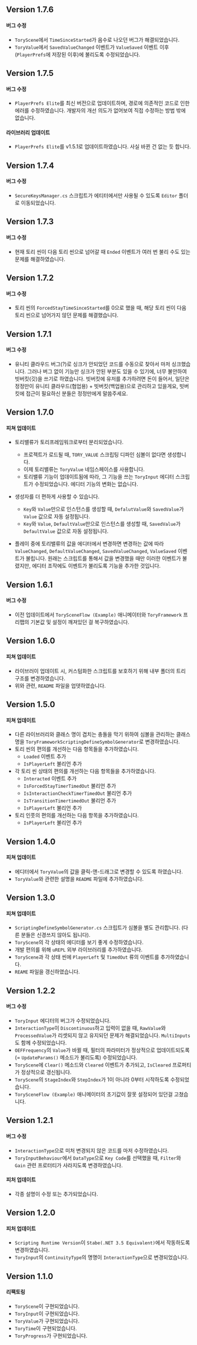 ## Version 1.7.6

#### 버그 수정

- `ToryScene`에서 `TimeSinceStarted`가 음수로 나오던 버그가 해결되었습니다.
- `ToryValue`에서 `SavedValueChanged` 이벤트가 `ValueSaved` 이벤트 이후(`PlayerPrefs`에 저장된 이후)에 불리도록 수정되었습니다.

## Version 1.7.5

#### 버그 수정

- `PlayerPrefs Elite`를 최신 버전으로 업데이트하며, 경로에 의존적인 코드로 인한 에러를 수정하였습니다. 개발자의 개선 의도가 없어보여 직접 수정하는 방법 밖에 없습니다.

#### 라이브러리 업데이트

- `PlayerPrefs Elite`를 v1.5.1로 업데이트하였습니다. 사실 바뀐 건 없는 듯 합니다.

## Version 1.7.4

#### 버그 수정

- `SecureKeysManager.cs` 스크립트가 에티터에서만 사용될 수 있도록 `Editor` 폴더로 이동되었습니다.

## Version 1.7.3

#### 버그 수정

- 현재 토리 씬이 다음 토리 씬으로 넘어갈 때 `Ended` 이벤트가 여러 번 불리 수도 있는 문제를 해결하였습니다.

## Version 1.7.2

#### 버그 수정

- 토리 씬의 `ForcedStayTimeSinceStarted`를 0으로 했을 때, 해당 토리 씬이 다음 토리 씬으로 넘어가지 않던 문제를 해결했습니다.

## Version 1.7.1

#### 버그 수정

- 유니티 클라우드 버그(?)로 싱크가 안되었던 코드를 수동으로 찾아서 마저 싱크했습니다. 그러나 버그 없이 기능만 싱크가 안된 부분도 있을 수 있기에, 너무 불안하여 빗버킷(깃)을 쓰기로 하였습니다. 빗버킷에 유저를 추가하려면 돈이 들어서, 일단은 정정만이 유니티 클라우드(협업용) + 빗버킷(백업용)으로 관리하고 있을게요, 빗버킷에 접근이 필요하신 분들은 정정만에게 말씀주세요.

## Version 1.7.0

#### 피쳐 업데이트

- 토리밸류가 토리프레임워크로부터 분리되었습니다.

  - 프로젝트가 로드될 때, `TORY_VALUE` 스크립팅 디파인 심볼이 없다면 생성합니다.
  - 이제 토리밸류는 `ToryValue` 네임스페이스를 사용합니다.
  - 토리밸류 기능이 업데이트됨에 따라, 그 기능을 쓰는 `ToryInput` 에디터 스크립트가 수정되었습니다. 에디터 기능의 변화는 없습니다.

- 생성자를 더 편하게 사용할 수 있습니다.

  - `Key`와 `Value`만으로 인스턴스를 생성할 때, `DefalutValue`와 `SavedValue`가 `Value` 값으로 자동 설정됩니다.
  - `Key`와 `Value`, `DefaultValue`만으로 인스턴스를 생성할 때, `SavedValue`가 `DefaultValue` 값으로 자동 설정됩니다. 

- 플레이 중에 토리밸류의 값을 에디터에서 변경하면 변경하는 값에 따라  `ValueChanged`, `DefaultValueChanged`, `SavedValueChanged`, `ValueSaved` 이벤트가 불립니다. 원래는 스크립트를 통해서 값을 변경했을 때만 이러한 이벤트가 불렸지만, 에디터 조작에도 이벤트가 불리도록 기능을 추가한 것입니다.

## Version 1.6.1

#### 버그 수정

- 이전 업데이트에서 `TorySceneFlow (Example)` 애니메이터와 `ToryFramework` 프리팹의 기본값 및 설정이 깨져있던 걸 복구하였습니다.

## Version 1.6.0

#### 피쳐 업데이트

- 라이브러이 업데이트 시, 커스텀화한 스크립트를 보호하기 위해 내부 폴더의 트리 구조를 변경하였습니다.
- 위와 관련, `README` 파일을 업뎃하였습니다.

## Version 1.5.0

#### 피쳐 업데이트

- 다른 라이브러리와 클래스 명이 겹치는 충돌을 막기 위하여 심볼을 관리하는 클래스명을 `ToryFrameworkScriptingDefineSymbolGenerator`로 변경하였습니다.
- 토리 씬의 편의를 개선하는 다음 항목들을 추가하였습니다.
  - `Loaded` 이벤트 추가
  - `IsPlayerLeft` 불리언 추가
- 각 토리 씬 상태의 편의를 개선하는 다음 항목들을 추가하였습니다.
  - `Interacted` 이벤트 추가
  - `IsForcedStayTimerTimedOut` 불리언 추가
  - `IsInteractionCheckTimerTimedOut` 불리언 추가
  - `IsTransitionTimertimedOut` 불리언 추가
  - `IsPlayerLeft` 불리언 추가
- 토리 인풋의 편의를 개선하는 다음 항목을 추가하였습니다.
  - `IsPlayerLeft` 불리언 추가

## Version 1.4.0

#### 피쳐 업데이트

- 에디터에서 `ToryValue`의 값을 클릭-앤-드래그로 변경할 수 있도록 하였습니다.
- `ToryValue`와 관련한 설명을 `README` 파일에 추가하였습니다.

## Version 1.3.0

#### 피쳐 업데이트

- `ScriptingDefineSymbolGenerator.cs` 스크립트가 심볼을 별도 관리합니다. (다른 분들은 신경쓰지 않아도 됩니다).
- `ToryScene`의 각 상태의 에디터를 보기 좋게 수정하였습니다.
- 개발 편의를 위해 `uREPL` 외부 라이브러리를 추가하였습니다.
- `ToryScene`과 각 상태 씬에 `PlayerLeft` 및 `TimedOut` 류의 이벤트를 추가하였습니다.
- `REAME` 파일을 갱신하였습니다. 

## Version 1.2.2

#### 버그 수정

- `ToryInput` 에디터의 버그가 수정되었습니다.
- `InteractionType`이 `Discontinuous`하고 입력이 없을 때, `RawValue`와 `ProcessedValue`가 리셋되지 않고 유지되던 문제가 해결되었습니다. `MultiInputs`도 함께 수정되었습니다.
- `OEFFrequency`의 `Value`가 바뀔 때, 필터의 파라미터가 정상적으로 업데이트되도록(= `UpdateParams()` 메소드가 불리도록) 수정되었습니다.
- `ToryScene`에 `Clear()` 메소드와 `Cleared` 이벤트가 추가되고, `IsCleared` 프로퍼티가 정상적으로 갱신됩니다.
- `ToryScene`의 `StageIndex`와 `StepIndex`가 1이 아니라 0부터 시작하도록 수정되었습니다.
- `TorySceneFlow (Example)` 애니메이터의 초기값이 잘못 설정되어 있던걸 고쳤습니다.

## Version 1.2.1

#### 버그 수정

- `InteractionType`으로 미처 변경되지 않은 코드를 마저 수정하였습니다.
- `ToryInputBehaviour`에서 `DataType`으로 `Key Code`를 선택했을 때, `Filter`와 `Gain` 관련 프로터티가 사라지도록 변경하였습니다.

#### 피처 업데이트

- 각종 설명이 수정 또는 추가되었습니다.

## Version 1.2.0

#### 피처 업데이트

- `Scripting Runtime Version`이 `Stabe(.NET 3.5 Equivalent)`에서 작동하도록 변경하였습니다.
- `ToryInput`의 `ContinuityType`의 명명이 `InteractionType`으로 변경되었습니다.

## Version 1.1.0

#### 리팩토링

- `ToryScene`이 구현되었습니다.
- `ToryInput`이 구현되었습니다.
- `ToryValue`가 구현되었습니다.
- `ToryTime`이 구현되었습니다.
- `ToryProgress`가 구현되었습니다.